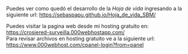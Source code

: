 Puedes ver como quedó el desarrollo de la *Hoja de vida* ingresando a la siguiente url:
https://sebaspapu.github.io/Hoja_de_vida_SBM/

Puedes visitar la pagina web desde mi hosting gratuito en:
https://crosiered-surveilla.000webhostapp.com/  
Para revisar archivos en hosting gratuito ve a la siguiente url: https://www.000webhost.com/cpanel-login?from=panel
